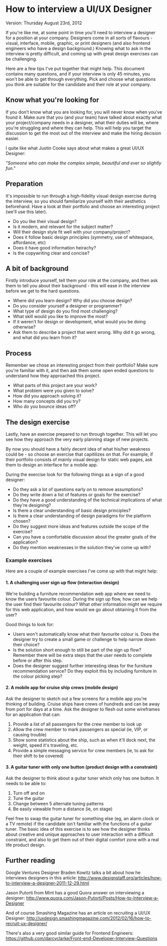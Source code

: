 How to interview a UI/UX Designer
=================================

Version: Thursday August 23rd, 2012

If you're like me, at some point in time you'll need to interview a designer for a position at your company. Designers come in all sorts of flavours - visual, interface, mobile, graphic, or print designers (and also frontend engineers who have a design background.) Knowing what to ask in the interview is pretty difficult, and coming up with great design exercises can be challenging.

Here are a few tips I've put together that might help. This document contains many questions, and if your interview is only 45 minutes, you won't be able to get through everything. Pick and choose what questions you think are suitable for the candidate and their role at your company.

## Know what you're looking for

If you don’t know what you are looking for, you will never know when you’ve found it. Make sure that you (and your team) have talked about exactly what your project/company needs in a designer, what their duties will be, where you're struggling and where they can help. This will help you target the discussion to get the most out of the interview and make the hiring decision easier.

I quite like what Justin Cooke says about what makes a great UI/UX Designer:

<i>"Someone who can make the complex simple, beautiful and ever so slightly fun."</i>

## Preparation

It's impossible to run through a high-fidelity visual design exercise during the interview, so you should familiarize yourself with their aesthetics beforehand. Have a look at their portfolio and choose an interesting project (we'll use this later).

- Do you like their visual design?
- Is it modern, and relevant for the subject matter?
- Will their design style fit well with your company/project?
- Does it follow basic design principles (symmetry, use of whitespace, affordance, etc)
- Does it have good information heirachy?
- Is the copywriting clear and concise?

## A bit of background

Firstly introduce yourself, tell them your role at the company, and then ask them to tell you about their background - this will ease in the interview before we get to the hard questions.

- Where did you learn design? Why did you choose design?
- Do you consider yourself a designer or programmer?
- What type of design do you find most challenging? 
- What skill would you like to improve the most?
- If it weren't for design or development, what would you be doing otherwise?
- Ask them to describe a project that went wrong. Why did it go wrong, and what did you learn from it?

## Process

Remember we chose an interesting project from their portfolio? Make sure you're familiar with it, and then ask them some open ended questions to understand how they approached this project.

- What parts of this project are your work?
- What problem were you given to solve?
- How did you approach solving it?
- How many concepts did you try?
- Who do you bounce ideas off?

## The design exercise

Lastly, have an exercise prepared to run through together. This will let you see how they approach the very early planning stage of new projects. 

By now you should have a fairly decent idea of what his/her weakness could be - so choose an exercise that capitilizes on that. For example, if their portfolio consists of mainly visual design for static web pages, ask them to design an interface for a mobile app.

During the exercise look for the following things as a sign of a good designer:

- Do they ask a lot of questions early on to remove assumptions?
- Do they write down a list of features or goals for the exercise?
- Do they have a good understanding of the technical implications of what they're designing?
- Is there a clear understanding of basic design principles?
- Is there a clear understanding of design paradigms for the platform chosen?
- Do they suggest more ideas and features outside the scope of the exercise?
- Can you have a comfortable discussion about the greater goals of the application?
- Do they mention weaknesses in the solution they've come up with?

### Example exercises

Here are a couple of example exercises I've come up with that might help:

#### 1. A challenging user sign up flow (interaction design)

We're building a furniture recommendation web app where we need to know the users favourite colour. During the sign up flow, how can we help the user find their favourite colour? What other information might we require for this web application, and how would we go about obtaining it from the user?

Good things to look for:

- Users won't automatically know what their favourite colour is. Does the designer try to create a small game or challenge to help narrow down their choice?
- Is the solution short enough to still be part of the sign up flow? Remember there will be extra steps that the user needs to complete before or after this step.
- Does the designer suggest further interesting ideas for the furniture recommendation service? Do they exploit this by including furniture in the colour picking step?

#### 2. A mobile app for cruise ship crews (mobile design)

Ask the designer to sketch out a few screens for a mobile app you're thinking of building. Cruise ships have crews of hundreds and can be away from port for days at a time. Ask the designer to flesh out some wireframes for an application that can:

1. Provide a list of all passengers for the crew member to look up
2. Allow the crew member to mark passengers as special (ie, VIP, or causing trouble)
3. Show some statistics about the ship, such as when it'll dock next, the weight, speed it's traveling, etc.
4. Provide a simple messaging service for crew members (ie, to ask for their shift to be covered)

#### 3. A guitar tuner with only one button (product design with a constraint)

Ask the designer to think about a guitar tuner which only has one button. It needs to be able to:

1. Turn off and on
2. Tune the guitar
3. Change between 5 alternate tuning patterns
4. Be easily viewable from a distance (ie, on stage)

Feel free to swap the guitar tuner for something else (eg, an alarm clock or a TV remote) if the candidate isn't familiar with the functions of a guitar tuner. The basic idea of this exercise is to see how the designer thinks about creative and unique approaches to user interaction with a difficult constraint, and also to get them out of their digital comfort zone with a real life product design.

## Further reading

Google Ventures Designer Braden Kowitz talks a bit about how he interviews designers in this article:
http://www.designstaff.org/articles/how-to-interview-a-designer-2011-12-29.html

Jason Putorti from Mint has a good Quora answer on interviewing a designer:
http://www.quora.com/Jason-Putorti/Posts/How-to-Interview-a-Designer

And of course Smashing Magazine has an article on recruiting a UI/UX Designer:
http://uxdesign.smashingmagazine.com/2012/02/16/how-to-recruit-ux-designer/ 

There's also a very good similar guide for Frontend Engineers:
https://github.com/darcyclarke/Front-end-Developer-Interview-Questions